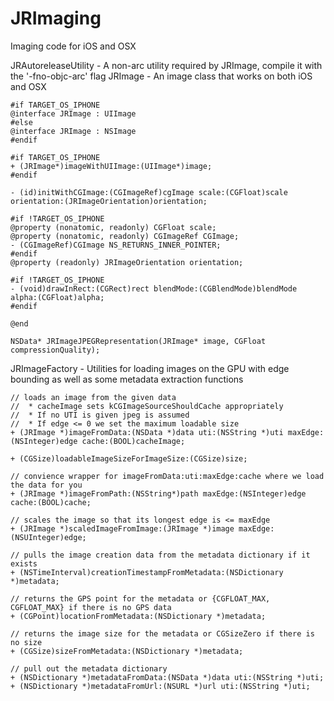 JRImaging
==============

Imaging code for iOS and OSX

JRAutoreleaseUtility - A non-arc utility required by JRImage, compile it with the '-fno-objc-arc' flag
JRImage - An image class that works on both iOS and OSX

```
#if TARGET_OS_IPHONE
@interface JRImage : UIImage
#else
@interface JRImage : NSImage
#endif

#if TARGET_OS_IPHONE
+ (JRImage*)imageWithUIImage:(UIImage*)image;
#endif

- (id)initWithCGImage:(CGImageRef)cgImage scale:(CGFloat)scale orientation:(JRImageOrientation)orientation;

#if !TARGET_OS_IPHONE
@property (nonatomic, readonly) CGFloat scale;
@property (nonatomic, readonly) CGImageRef CGImage;
- (CGImageRef)CGImage NS_RETURNS_INNER_POINTER;
#endif
@property (readonly) JRImageOrientation orientation;

#if !TARGET_OS_IPHONE
- (void)drawInRect:(CGRect)rect blendMode:(CGBlendMode)blendMode alpha:(CGFloat)alpha;
#endif

@end

NSData* JRImageJPEGRepresentation(JRImage* image, CGFloat compressionQuality);
```

JRImageFactory - Utilities for loading images on the GPU with edge bounding as well as some metadata extraction functions

```
// loads an image from the given data
//	* cacheImage sets kCGImageSourceShouldCache appropriately
//	* If no UTI is given jpeg is assumed
//	* If edge <= 0 we set the maximum loadable size
+ (JRImage *)imageFromData:(NSData *)data uti:(NSString *)uti maxEdge:(NSInteger)edge cache:(BOOL)cacheImage;

+ (CGSize)loadableImageSizeForImageSize:(CGSize)size;

// convience wrapper for imageFromData:uti:maxEdge:cache where we load the data for you
+ (JRImage *)imageFromPath:(NSString*)path maxEdge:(NSInteger)edge cache:(BOOL)cache;

// scales the image so that its longest edge is <= maxEdge
+ (JRImage *)scaledImageFromImage:(JRImage *)image maxEdge:(NSUInteger)edge;

// pulls the image creation data from the metadata dictionary if it exists
+ (NSTimeInterval)creationTimestampFromMetadata:(NSDictionary *)metadata;

// returns the GPS point for the metadata or {CGFLOAT_MAX, CGFLOAT_MAX} if there is no GPS data
+ (CGPoint)locationFromMetadata:(NSDictionary *)metadata;

// returns the image size for the metadata or CGSizeZero if there is no size
+ (CGSize)sizeFromMetadata:(NSDictionary *)metadata;

// pull out the metadata dictionary
+ (NSDictionary *)metadataFromData:(NSData *)data uti:(NSString *)uti;
+ (NSDictionary *)metadataFromUrl:(NSURL *)url uti:(NSString *)uti;
```

